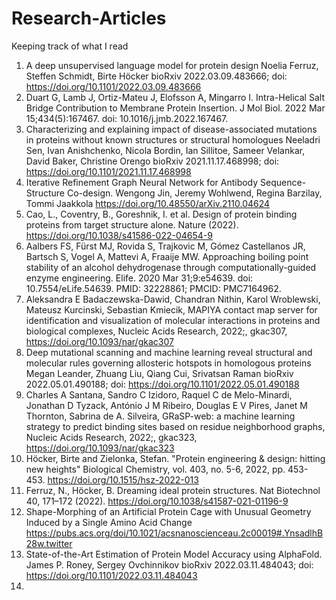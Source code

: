 # Research-Articles
Keeping track of what I read

1. A deep unsupervised language model for protein design Noelia Ferruz, Steffen Schmidt, Birte Höcker bioRxiv 2022.03.09.483666; doi: https://doi.org/10.1101/2022.03.09.483666
2. Duart G, Lamb J, Ortiz-Mateu J, Elofsson A, Mingarro I. Intra-Helical Salt Bridge Contribution to Membrane Protein Insertion. J Mol Biol. 2022 Mar 15;434(5):167467. doi: 10.1016/j.jmb.2022.167467.
3. Characterizing and explaining impact of disease-associated mutations in proteins without known structures or structural homologues Neeladri Sen, Ivan Anishchenko, Nicola Bordin, Ian Sillitoe, Sameer Velankar, David Baker, Christine Orengo bioRxiv 2021.11.17.468998; doi: https://doi.org/10.1101/2021.11.17.468998
4. Iterative Refinement Graph Neural Network for Antibody Sequence-Structure Co-design. Wengong Jin, Jeremy Wohlwend, Regina Barzilay, Tommi Jaakkola https://doi.org/10.48550/arXiv.2110.04624
5. Cao, L., Coventry, B., Goreshnik, I. et al. Design of protein binding proteins from target structure alone. Nature (2022). https://doi.org/10.1038/s41586-022-04654-9
6. Aalbers FS, Fürst MJ, Rovida S, Trajkovic M, Gómez Castellanos JR, Bartsch S, Vogel A, Mattevi A, Fraaije MW. Approaching boiling point stability of an alcohol dehydrogenase through computationally-guided enzyme engineering. Elife. 2020 Mar 31;9:e54639. doi: 10.7554/eLife.54639. PMID: 32228861; PMCID: PMC7164962.
7. Aleksandra E Badaczewska-Dawid, Chandran Nithin, Karol Wroblewski, Mateusz Kurcinski, Sebastian Kmiecik, MAPIYA contact map server for identification and visualization of molecular interactions in proteins and biological complexes, Nucleic Acids Research, 2022;, gkac307, https://doi.org/10.1093/nar/gkac307
8. Deep mutational scanning and machine learning reveal structural and molecular rules governing allosteric hotspots in homologous proteins Megan Leander, Zhuang Liu, Qiang Cui, Srivatsan Raman bioRxiv 2022.05.01.490188; doi: https://doi.org/10.1101/2022.05.01.490188
9. Charles A Santana, Sandro C Izidoro, Raquel C de Melo-Minardi, Jonathan D Tyzack, António J M Ribeiro, Douglas E V Pires, Janet M Thornton, Sabrina de A. Silveira, GRaSP-web: a machine learning strategy to predict binding sites based on residue neighborhood graphs, Nucleic Acids Research, 2022;, gkac323, https://doi.org/10.1093/nar/gkac323
10. Höcker, Birte and Zielonka, Stefan. "Protein engineering & design: hitting new heights" Biological Chemistry, vol. 403, no. 5-6, 2022, pp. 453-453. https://doi.org/10.1515/hsz-2022-013
11. Ferruz, N., Höcker, B. Dreaming ideal protein structures. Nat Biotechnol 40, 171–172 (2022). https://doi.org/10.1038/s41587-021-01196-9
12. Shape-Morphing of an Artificial Protein Cage with Unusual Geometry Induced by a Single Amino Acid Change https://pubs.acs.org/doi/10.1021/acsnanoscienceau.2c00019#.YnsadlhB28w.twitter 
13. State-of-the-Art Estimation of Protein Model Accuracy using AlphaFold. James P. Roney, Sergey Ovchinnikov bioRxiv 2022.03.11.484043; doi: https://doi.org/10.1101/2022.03.11.484043
14. 

